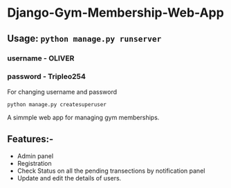 # Django-Gym-Membership-Web-App
## Usage: `python manage.py runserver`
### username - OLIVER
### password - Tripleo254
  For changing username and password
  
  `python manage.py createsuperuser`
  
  A simmple web app for managing gym memberships.
  
## Features:-
+ Admin panel
+ Registration
+ Check Status on all the pending transections by notification panel
+ Update and edit the details of users.
